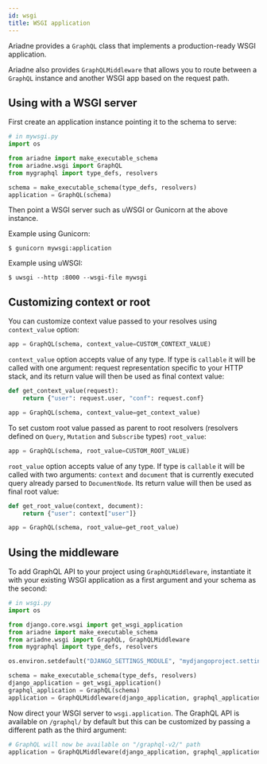 ```yaml
---
id: wsgi
title: WSGI application
---
```



Ariadne provides a `GraphQL` class that implements a production-ready WSGI application.

Ariadne also provides `GraphQLMiddleware` that allows you to route between a `GraphQL` instance and another WSGI app based on the request path.


## Using with a WSGI server

First create an application instance pointing it to the schema to serve:

```python
# in mywsgi.py
import os

from ariadne import make_executable_schema
from ariadne.wsgi import GraphQL
from mygraphql import type_defs, resolvers

schema = make_executable_schema(type_defs, resolvers)
application = GraphQL(schema)
```

Then point a WSGI server such as uWSGI or Gunicorn at the above instance.

Example using Gunicorn:

```console
$ gunicorn mywsgi:application
```

Example using uWSGI:

```console
$ uwsgi --http :8000 --wsgi-file mywsgi
```


## Customizing context or root

You can customize context value passed to your resolves using `context_value` option:

```python
app = GraphQL(schema, context_value=CUSTOM_CONTEXT_VALUE)
```

`context_value` option accepts value of any type. If type is `callable` it will be called with one argument: request representation specific to your HTTP stack, and its return value will then be used as final context value:

```python
def get_context_value(request):
    return {"user": request.user, "conf": request.conf}

app = GraphQL(schema, context_value=get_context_value)
```

To set custom root value passed as parent to root resolvers (resolvers defined on `Query`, `Mutation` and `Subscribe` types) `root_value`:

```python
app = GraphQL(schema, root_value=CUSTOM_ROOT_VALUE)
```

`root_value` option accepts value of any type. If type is `callable` it will be called with two arguments: `context` and `document` that is currently executed query already parsed to `DocumentNode`. Its return value will then be used as final root value:

```python
def get_root_value(context, document):
    return {"user": context["user"]}

app = GraphQL(schema, root_value=get_root_value)
```


## Using the middleware

To add GraphQL API to your project using `GraphQLMiddleware`, instantiate it with your existing WSGI application as a first argument and your schema as the second:

```python
# in wsgi.py
import os

from django.core.wsgi import get_wsgi_application
from ariadne import make_executable_schema
from ariadne.wsgi import GraphQL, GraphQLMiddleware
from mygraphql import type_defs, resolvers

os.environ.setdefault("DJANGO_SETTINGS_MODULE", "mydjangoproject.settings")

schema = make_executable_schema(type_defs, resolvers)
django_application = get_wsgi_application()
graphql_application = GraphQL(schema)
application = GraphQLMiddleware(django_application, graphql_application)
```

Now direct your WSGI server to `wsgi.application`. The GraphQL API is available on `/graphql/` by default but this can be customized by passing a different path as the third argument:

```python
# GraphQL will now be available on "/graphql-v2/" path
application = GraphQLMiddleware(django_application, graphql_application, "/graphql-v2/")
```